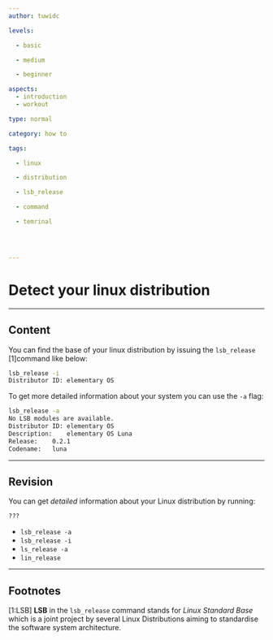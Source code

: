 ```yaml
---
author: tuwidc

levels:

  - basic

  - medium

  - beginner

aspects:
  - introduction
  - workout

type: normal

category: how to

tags:

  - linux

  - distribution

  - lsb_release

  - command

  - temrinal




---
```


# Detect your linux distribution

---
## Content

You can find the base of your linux distribution by issuing the `lsb_release` [1]command like below:
```bash
lsb_release -i
Distributor ID:	elementary OS
```

To get more detailed information about your system you can use the `-a` flag:

```bash
lsb_release -a
No LSB modules are available.
Distributor ID:	elementary OS
Description:	elementary OS Luna
Release:	0.2.1
Codename:	luna
```

---
## Revision

You can get *detailed* information about your Linux distribution by running:
```bash
???
```

* `lsb_release -a`
* `lsb_release -i`
* `ls_release -a`
* `lin_release`

---
## Footnotes
[1:LSB]
**LSB** in the `lsb_release` command stands for *Linux Standard Base* which is a joint project by several Linux Distributions aiming to standardise the software system architecture.
 
 
 
